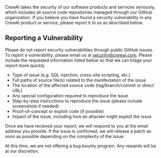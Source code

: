 CrewAI takes the security of our software products and services seriously, which includes all source code repositories managed through our GitHub organization.
If you believe you have found a security vulnerability in any CrewAI product or service, please report it to us as described below.

 ## Reporting a Vulnerability
 Please do not report security vulnerabilities through public GitHub issues.
 To report a vulnerability, please email us at security@crewai.com.
 Please include the requested information listed below so that we can triage your report more quickly

 - Type of issue (e.g. SQL injection, cross-site scripting, etc.)
 - Full paths of source file(s) related to the manifestation of the issue
 - The location of the affected source code (tag/branch/commit or direct URL)
 - Any special configuration required to reproduce the issue
 - Step-by-step instructions to reproduce the issue (please include screenshots if needed)
 - Proof-of-concept or exploit code (if possible)
 - Impact of the issue, including how an attacker might exploit the issue

 Once we have received your report, we will respond to you at the email address you provide. If the issue is confirmed, we will release a patch as soon as possible depending on the complexity of the issue.

 At this time, we are not offering a bug bounty program. Any rewards will be at our discretion.